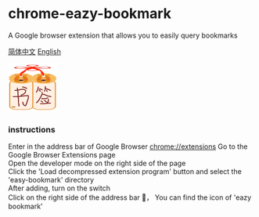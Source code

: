 # chrome-eazy-bookmark

A Google browser extension that allows you to easily query bookmarks

[简体中文](/README.md) [English](/README.EN.md)

<img  src="/eazy-bookmark/img/logo.png" width = "100" height = "100"  />

### instructions

Enter in the address bar of Google Browser <chrome://extensions> Go to the Google Browser Extensions page\
Open the developer mode on the right side of the page\
Click the 'Load decompressed extension program' button and select the 'easy-bookmark' directory\
After adding, turn on the switch\
Click on the right side of the address bar 🧩， You can find the icon of 'eazy bookmark'
